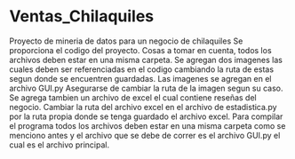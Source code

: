 # Ventas_Chilaquiles
Proyecto de mineria de datos para un negocio de chilaquiles
Se proporciona el codigo del proyecto.
Cosas a tomar en cuenta, todos los archivos deben estar en una misma carpeta. 
Se agregan dos imagenes las cuales deben ser referenciadas en el codigo cambiando la ruta de estas segun donde se encuentren guardadas. 
Las imagenes se agregan en el archivo GUI.py Asegurarse de cambiar la ruta de la imagen segun su caso.
Se agrega tambien un archivo de excel el cual contiene reseñas del negocio.
Cambiar la ruta del archivo excel en el archivo de estadistica.py por la ruta propia donde se tenga guardado el archivo excel.
Para compilar el programa todos los archivos deben estar en una misma carpeta como se menciono antes y el archivo que se debe de correr es
el archivo GUI.py el cual es el archivo principal.
